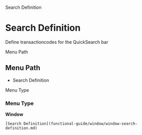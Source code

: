 
Search Definition
# Search Definition


Define transactioncodes for the QuickSearch bar

Menu Path
## Menu Path



- Search Definition

Menu Type
### Menu Type

**Window**


```
[Search Definition](functional-guide/window/window-search-definition.md)
```